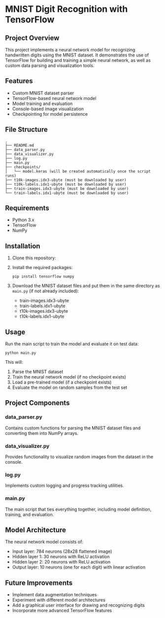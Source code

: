 
# MNIST Digit Recognition with TensorFlow

## Project Overview

This project implements a neural network model for recognizing handwritten digits using the MNIST dataset. It demonstrates the use of TensorFlow for building and training a simple neural network, as well as custom data parsing and visualization tools.

## Features

- Custom MNIST dataset parser
- TensorFlow-based neural network model
- Model training and evaluation
- Console-based image visualization
- Checkpointing for model persistence

## File Structure

```
.
├── README.md
├── data_parser.py
├── data_visualizer.py
├── log.py
├── main.py
├── checkpoints/
│   └── model.keras (will be created automatically once the script runs)
├── t10k-images.idx3-ubyte (must be downloaded by user)
├── t10k-labels.idx1-ubyte (must be downloaded by user)
├── train-images.idx3-ubyte (must be downloaded by user)
└── train-labels.idx1-ubyte (must be downloaded by user)
```

## Requirements

- Python 3.x
- TensorFlow
- NumPy

## Installation

1. Clone this repository:

2. Install the required packages:
   ```
   pip install tensorflow numpy
   ```

3. Download the MNIST dataset files and put them in the same directory as `main.py` (if not already included):
   - train-images.idx3-ubyte
   - train-labels.idx1-ubyte
   - t10k-images.idx3-ubyte
   - t10k-labels.idx1-ubyte

## Usage

Run the main script to train the model and evaluate it on test data:

```
python main.py
```

This will:
1. Parse the MNIST dataset
2. Train the neural network model (if no checkpoint exists)
3. Load a pre-trained model (if a checkpoint exists)
4. Evaluate the model on random samples from the test set

## Project Components

### data_parser.py
Contains custom functions for parsing the MNIST dataset files and converting them into NumPy arrays.

### data_visualizer.py
Provides functionality to visualize random images from the dataset in the console.

### log.py
Implements custom logging and progress tracking utilities.

### main.py
The main script that ties everything together, including model definition, training, and evaluation.

## Model Architecture

The neural network model consists of:
- Input layer: 784 neurons (28x28 flattened image)
- Hidden layer 1: 30 neurons with ReLU activation
- Hidden layer 2: 20 neurons with ReLU activation
- Output layer: 10 neurons (one for each digit) with linear activation

## Future Improvements

- Implement data augmentation techniques
- Experiment with different model architectures
- Add a graphical user interface for drawing and recognizing digits
- Incorporate more advanced TensorFlow features
